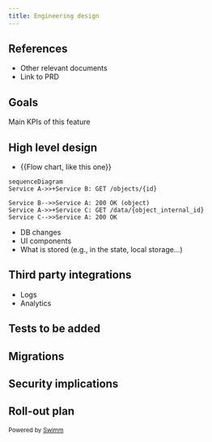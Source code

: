```yaml
---
title: Engineering design
---
```

## References

- Other relevant documents
- Link to PRD

## Goals

Main KPIs of this feature

## High level design

- {{Flow chart, like this one}}

```mermaid
sequenceDiagram
Service A->>+Service B: GET /objects/{id}

Service B-->>Service A: 200 OK (object)
Service A->>+Service C: GET /data/{object_internal_id}
Service C-->>Service A: 200 OK
```

- DB changes
- UI components
- What is stored (e.g., in the state, local storage...)

## Third party integrations

- Logs
- Analytics

## Tests to be added

## Migrations

## Security implications

## Roll-out plan

<SwmMeta version="3.0.0" repo-id="Z2l0aHViJTNBJTNBdW5pdmFsaSUzQSUzQUNlbHNvY3c=" repo-name="univali"><sup>Powered by [Swimm](https://app.swimm.io/)</sup></SwmMeta>
